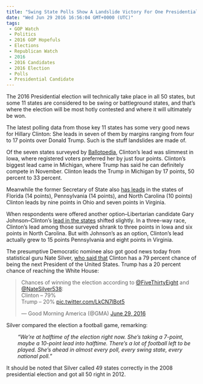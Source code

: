 ```yaml
---
title: "Swing State Polls Show A Landslide Victory For One Presidential Candidate"
date: "Wed Jun 29 2016 16:56:04 GMT+0000 (UTC)"
tags: 
 - GOP Watch
 - Politics
 - 2016 GOP Hopefuls
 - Elections
 - Republican Watch
 - 2016
 - 2016 Candidates
 - 2016 Election
 - Polls
 - Presidential Candidate
---
```

<p>The 2016 Presidential election will technically take place in all 50 states, but some 11 states are considered to be swing or battleground states, and that&#x2019;s where the election will be most hotly contested and where it will ultimately be won.</p><p>The latest polling data from those key 11 states has some very good news for Hillary Clinton: She leads in seven of them by margins ranging from four to 17 points over Donald Trump. Such is the stuff landslides are made of.</p><p>Of the seven states surveyed by <a href="https://ballotpedia.org/Polling" onclick="__gaTracker(&apos;send&apos;, &apos;event&apos;, &apos;outbound-article&apos;, &apos;https://ballotpedia.org/Polling&apos;, &apos;Ballotpedia&apos;);" target="_blank">Ballotpedia</a>, Clinton&#x2019;s lead was slimmest in Iowa, where registered voters preferred her by just four points. Clinton&#x2019;s biggest&#xA0;lead came in Michigan, where Trump has said he can definitely compete in November. Clinton leads the Trump in Michigan&#xA0;by 17 points, 50 percent to 33 percent.</p><p>Meanwhile the former Secretary of State also <a href="https://ballotpedia.org/Polling" onclick="__gaTracker(&apos;send&apos;, &apos;event&apos;, &apos;outbound-article&apos;, &apos;https://ballotpedia.org/Polling&apos;, &apos;has leads&apos;);" target="_blank">has leads</a> in the states of Florida&#xA0;(14 points), Pennsylvania (14 points), and North Carolina (10 points) Clinton leads by nine points in Ohio and seven points in Virginia.</p><p>When respondents were offered another option&#x2013;Libertarian candidate Gary Johnson&#x2013;Clinton&#x2019;s <a href="https://ballotpedia.org/Polling" onclick="__gaTracker(&apos;send&apos;, &apos;event&apos;, &apos;outbound-article&apos;, &apos;https://ballotpedia.org/Polling&apos;, &apos;lead in the states&apos;);" target="_blank">lead in the states</a> shifted slightly.&#xA0;In a three-way race, Clinton&#x2019;s lead among those surveyed shrank to three points in Iowa and six points in North Carolina. But with Johnson&#x2019;s as an option, Clinton&#x2019;s lead actually grew to 15 points Pennsylvania and eight points in Virginia.</p><p>The presumptive Democratic nominee also got good news today from statistical guru Nate Silver, <a href="http://abcnews.go.com/Politics/fivethirtyeights-nate-silver-predicts-hillary-clinton-wins-election/story?id=40213871" onclick="__gaTracker(&apos;send&apos;, &apos;event&apos;, &apos;outbound-article&apos;, &apos;http://abcnews.go.com/Politics/fivethirtyeights-nate-silver-predicts-hillary-clinton-wins-election/story?id=40213871&apos;, &apos;who said that&apos;);" target="_blank">who said that</a> Clinton has a 79 percent chance of being the next President of the United States. Trump has a 20 percent chance of reaching the White House:</p><blockquote class="twitter-tweet" data-width="500"><p lang="en" dir="ltr">Chances of winning the election according to <a href="https://twitter.com/FiveThirtyEight" onclick="__gaTracker(&apos;send&apos;, &apos;event&apos;, &apos;outbound-article&apos;, &apos;https://twitter.com/FiveThirtyEight&apos;, &apos;@FiveThirtyEight&apos;);">@FiveThirtyEight</a> and <a href="https://twitter.com/NateSilver538" onclick="__gaTracker(&apos;send&apos;, &apos;event&apos;, &apos;outbound-article&apos;, &apos;https://twitter.com/NateSilver538&apos;, &apos;@NateSilver538&apos;);">@NateSilver538</a>:<br>Clinton &#x2013; 79%<br>Trump &#x2013; 20% <a href="https://t.co/LkCN7lBot5" onclick="__gaTracker(&apos;send&apos;, &apos;event&apos;, &apos;outbound-article&apos;, &apos;https://t.co/LkCN7lBot5&apos;, &apos;pic.twitter.com/LkCN7lBot5&apos;);">pic.twitter.com/LkCN7lBot5</a></p>
<p>&#x2014; Good Morning America (@GMA) <a href="https://twitter.com/GMA/status/748112797913878528" onclick="__gaTracker(&apos;send&apos;, &apos;event&apos;, &apos;outbound-article&apos;, &apos;https://twitter.com/GMA/status/748112797913878528&apos;, &apos;June 29, 2016&apos;);">June 29, 2016</a></p></blockquote><p><script async src="//platform.twitter.com/widgets.js" charset="utf-8"></script></p><p>Silver compared the election a football game, remarking:</p><p style="padding-left: 30px;"><em>&#x201C;We&#x2019;re at halftime of the election right now. She&#x2019;s taking a 7-point, maybe a 10-point lead into halftime. There&#x2019;s a lot of football left to be played. She&#x2019;s ahead in almost every poll, every swing state, every national poll.&#x201D;</em></p><p>It should be noted that Silver&#xA0;called 49 states correctly in the 2008 presidential election and got all 50 right in 2012.</p>